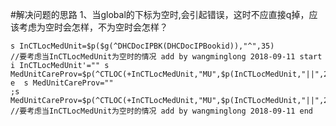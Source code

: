 #解决问题的思路
1、当global的下标为空时,会引起错误，这时不应直接q掉，应该考虑为空时会怎样，不为空时会怎样？

	s InCTLocMedUnit=$p($g(^DHCDocIPBK(DHCDocIPBookid)),"^",35)
	//要考虑当InCTLocMedUnit为空时的情况 add by wangminglong 2018-09-11 start
    i InCTLocMedUnit'="" s MedUnitCareProv=$p(^CTLOC(+InCTLocMedUnit,"MU",$p(InCTLocMedUnit,"||",2),"CP",$p(InCTLocMedUnit,"||",3)),"^",1)
	e  s MedUnitCareProv=""
	;s MedUnitCareProv=$p(^CTLOC(+InCTLocMedUnit,"MU",$p(InCTLocMedUnit,"||",2),"CP",$p(InCTLocMedUnit,"||",3)),"^",1)
	//要考虑当InCTLocMedUnit为空时的情况 add by wangminglong 2018-09-11 end
